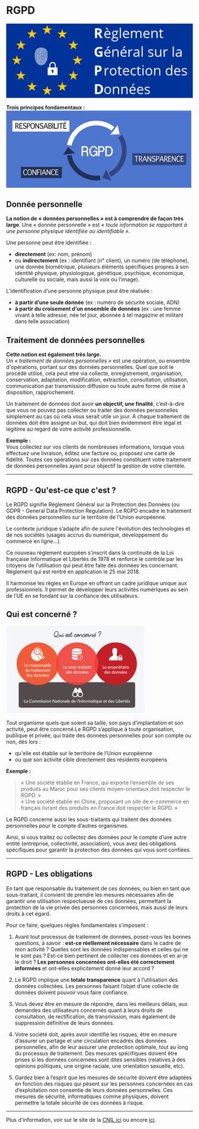 # RGPD

![RGPD](https://raw.githubusercontent.com/ClimbingFromBottom/md-files/main/images/rgpd/rgpd-logo.png)

**Trois principes fondamentaux :**
![RGPD principes](https://raw.githubusercontent.com/ClimbingFromBottom/md-files/main/images/rgpd/rgpd-principe.png)

## Donnée personnelle

**La notion de « données personnelles » est à comprendre de façon très large**. Une « donnée personnelle » est *« toute information se rapportant à une personne physique identifiée ou identifiable ».*

Une personne peut être identifiée :
- **directement** (ex: nom, prénom)
- ou **indirectement** (ex : identifiant (n° client), un numéro (de téléphone), une donnée biométrique, plusieurs éléments spécifiques propres à son identité physique, physiologique, génétique, psychique, économique, culturelle ou sociale, mais aussi la voix ou l’image).  

L’identification d’une personne physique peut être réalisée :
- **à partir d’une seule donnée** (ex : numéro de sécurité sociale, ADN)
- **à partir du croisement d’un ensemble de données** (ex : une femme vivant à telle adresse, née tel jour, abonnée à tel magazine et militant dans telle association)


## Traitement de données personnelles

**Cette notion est également très large.**  
Un *« traitement de données personnelles »* est une opération, ou ensemble d'opérations, portant sur des données personnelles. Quel que soit le procédé utilisé, cela peut etre via collecte, enregistrement, organisation, conservation, adaptation, modification, extraction, consultation, utilisation, communication par transmission diffusion ou toute autre forme de mise à disposition, rapprochement.  

Un traitement de données doit avoir **un objectif, une finalité**, c’est-à-dire que vous ne pouvez pas collecter ou traiter des données personnelles simplement au cas où cela vous serait utile un jour. A chaque traitement de données doit être assigné un but, qui doit bien évidemment être légal et légitime au regard de votre activité professionnelle.

**Exemple :**  
Vous collectez sur vos clients de nombreuses informations, lorsque vous effectuez une livraison, éditez une facture ou, proposez une carte de fidélité. Toutes ces opérations sur ces données constituent votre traitement de données personnelles ayant pour objectif la gestion de votre clientèle.

-------------------------------------------------
 
## RGPD - Qu'est-ce que c'est ?

Le RGPD signifie Règlement Général sur la Protection des Données (ou GDPR - General Data Protection Regulation). Le RGPD encadre le traitement des données personnelles sur le territoire de l’Union européenne.

Le contexte juridique s’adapte afin de suivre l'évolution des technologies et de nos sociétés (usages accrus du numérique, développement du commerce en ligne…).

Ce nouveau règlement européen s’inscrit dans la continuité de la Loi française Informatique et Libertés de 1978 et renforce le contrôle par les citoyens de l’utilisation qui peut être faite des données les concernant. Réglement qui est rentré en application le 25 mai 2018.

Il harmonise les règles en Europe en offrant un cadre juridique unique aux professionnels. Il permet de développer leurs activités numériques au sein de l’UE en se fondant sur la confiance des utilisateurs.

## Qui est concerné ?

![RGPD concerné](https://raw.githubusercontent.com/ClimbingFromBottom/md-files/main/images/rgpd/rgpd-qui_est_concerne.png)

Tout organisme quels que soient sa taille, son pays d’implantation et son activité, peut être concerné.Le RGPD s’applique à toute organisation, publique et privée, qui traite des données personnelles pour son compte ou non, dès lors :

- qu'elle est établie sur le territoire de l’Union européenne  
- ou que son activité cible directement des résidents européens  

**Exemple :**
> « Une société établie en France, qui exporte l’ensemble de ses produits au Maroc pour ses clients moyen-orientaux doit respecter le RGPD. »  
> « Une société établie en Chine, proposant un site de e-commerce en français livrant des produits en France doit respecter le RGPD. »  

Le RGPD concerne aussi les sous-traitants qui traitent des données personnelles pour le compte d’autres organismes.

Ainsi, si vous traitez ou collectez des données pour le compte d’une autre entité (entreprise, collectivité, association), vous avez des obligations spécifiques pour garantir la protection des données qui vous sont confiées.

-------------------------------------------------

## RGPD - Les obligations

En tant que responsable du traitement de ces données, ou bien en tant que sous-traitant, il convient de prendre les mesures nécessaires afin de garantir une utilisation respectueuse de ces données, permettant la protection de la vie privée des personnes concernées, mais aussi de leurs droits à cet égard.

Pour ce faire, quelques règles fondamentales s’imposent :

1. Avant tout processus de traitement de données, posez-vous les bonnes questions, à savoir : **est-ce réellement nécessaire** dans le cadre de mon activité ? Quelles sont les données indispensables et celles qui ne le sont pas ? Est-ce bien pertinent de collecter ces données et en ai-je le droit ? **Les personnes concernées ont-elles été correctement informées** et ont-elles explicitement donné leur accord ?  

2. Le RGPD implique une **totale transparence** quant à l’utilisation des données collectées. Les personnes faisant l’objet d’une collecte de données doivent pouvoir vous faire confiance.

3. Vous devez être en mesure de répondre, dans les meilleurs délais, aux demandes des utilisateurs concernés quant à leurs droits de consultation, de rectification, de transmission, mais également de suppression définitive de leurs données.

4. Votre société doit, après avoir identifié les risques, être en mesure d’assurer un partage et une circulation encadrés des données personnelles, afin de leur assurer une protection optimale, tout au long du processus de traitement. Des mesures spécifiques doivent être prises si les données concernées sont dites sensibles (relatives à des opinions politiques, une origine raciale, une orientation sexuelle, etc).

5. Gardez bien à l’esprit que les mesures de sécurité doivent être adaptées en fonction des risques qui pèsent sur les personnes concernées en cas d’exploitation non consentie de leurs données personnelles. Ces mesures de sécurité, informatiques comme physiques, doivent permettre la totale sécurité de ces données à risque.

-----------------

Plus d'information, voir sur le site de la [CNIL ici](https://www.cnil.fr/fr/rgpd-de-quoi-parle-t-on "RGPD : de quoi parle-t-on ?") ou encore [ici](https://www.cnil.fr/fr/rgpd-par-ou-commencer "RGPD : par où commencer").
